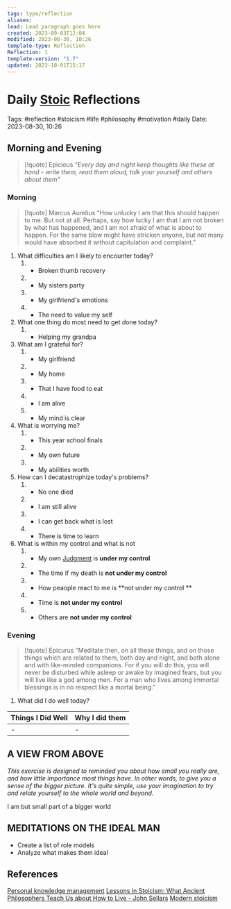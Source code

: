 ```yaml
---
tags: type/reflection
aliases: 
lead: Lead paragraph goes here
created: 2023-09-03T12:04
modified: 2023-08-30, 10:26
template-type: Reflection
Reflection: 1
template-version: "1.7"
updated: 2023-10-01T15:17
---
```


# Daily [Stoic](Stoicism.md) Reflections

Tags:  #reflection #stoicism #life #philosophy #motivation #daily
Date: 2023-08-30, 10:26

## Morning and Evening

> [!quote] Epicious 
> _"Every day and night keep thoughts like these at hand - write them, 
> read them aloud, talk your yourself and others about them"_


### Morning

> [!quote] Marcus Aurelius
> “How unlucky I am that this should happen to me. But not at all. Perhaps, say 
> how lucky I am that I am not broken by what has happened, and I am not 
> afraid  of what is about to happen. For the same blow might have stricken 
> anyone, but not many would have absorbed it without capitulation 
> and complaint.”

1. What difficulties am I likely to encounter today?
	1. - Broken thumb recovery
	2. - My sisters party 
	3. - My girlfriend's emotions
	4. - The need to value my self
2. What one thing do most need to get done today?
	1. - Helping my grandpa
3. What am I grateful for?
	1. - My girlfriend
	2. - My home 
	3. - That I have food to eat 
	4. - I am alive 
	5. - My mind is clear
4. What is worrying me?
	1. - This year school finals 
	2. - My own future
	3. - My abilities worth 
5. How can I decatastrophize today's problems?
	1. - No one died 
	2. - I am still alive
	3. - I can get back what is lost
	4. - There is time to learn
6. What is within my control and what is not
	1. - My own [Judgment](Control%20Over%20Judgment%20) is **under my control**
	2. - The time if my death is **not under my control**
	3. - How peaople react to me is **not under my control **
	4. - Time is **not under my control**
	5. - Others are **not under my control** 

### Evening

> [!quote]  Epicurus
> “Meditate then, on all these things, and on those things which are related 
> to them, both day and night, and both alone and with like-minded 
> companions. For if you will do this, you will never be disturbed while 
> asleep or awake by imagined fears, but you will live like a god among 
> men. For a man who lives among immortal blessings is in no respect 
> like a mortal being.”

1. What did I do well today?

| Things I Did Well | Why I did them |
| ------------------- | ---------------- |
| -                | -              |

## A VIEW FROM ABOVE

_This exercise is designed to reminded you about how small you really are, and how little importance most things have. In other words, to give you a sense of the bigger picture. It's quite simple, use your imagination to try and relate yourself to the whole world and beyond._

I am but small part of a bigger world 

## MEDITATIONS ON THE IDEAL MAN

- Create a list of role models 
- Analyze what makes them ideal 

## References

[Personal knowledge management](Personal%20knowledge%20management.md)
[Lessons in Stoicism: What Ancient Philosophers Teach Us about How to Live - John Sellars](https://books.google.cz/books/about/Lessons_in_Stoicism.html?id=ky84zQEACAAJ&redir_esc=y)
[Modern stoicism](https://modernstoicism.com/)


